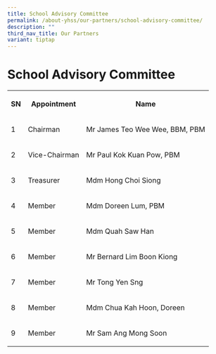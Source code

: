 ```yaml
---
title: School Advisory Committee
permalink: /about-yhss/our-partners/school-advisory-committee/
description: ""
third_nav_title: Our Partners
variant: tiptap
---
```

<h1><strong>School Advisory Committee</strong></h1>
<table style="minWidth: 75px">
<colgroup>
<col>
<col>
<col>
</colgroup>
<tbody>
<tr>
<th rowspan="1" colspan="1">
<p>SN</p>
</th>
<th rowspan="1" colspan="1">
<p>Appointment</p>
</th>
<th rowspan="1" colspan="1">
<p>Name</p>
</th>
</tr>
<tr>
<td rowspan="1" colspan="1">
<p>1</p>
</td>
<td rowspan="1" colspan="1">
<p>Chairman</p>
</td>
<td rowspan="1" colspan="1">
<p>Mr James Teo Wee Wee, BBM, PBM</p>
</td>
</tr>
<tr>
<td rowspan="1" colspan="1">
<p>2</p>
</td>
<td rowspan="1" colspan="1">
<p>Vice-Chairman</p>
</td>
<td rowspan="1" colspan="1">
<p>Mr Paul Kok Kuan Pow, PBM</p>
</td>
</tr>
<tr>
<td rowspan="1" colspan="1">
<p>3</p>
</td>
<td rowspan="1" colspan="1">
<p>Treasurer</p>
</td>
<td rowspan="1" colspan="1">
<p>Mdm Hong Choi Siong</p>
</td>
</tr>
<tr>
<td rowspan="1" colspan="1">
<p>4</p>
</td>
<td rowspan="1" colspan="1">
<p>Member</p>
</td>
<td rowspan="1" colspan="1">
<p>Mdm Doreen Lum, PBM</p>
</td>
</tr>
<tr>
<td rowspan="1" colspan="1">
<p>5</p>
</td>
<td rowspan="1" colspan="1">
<p>Member</p>
</td>
<td rowspan="1" colspan="1">
<p>Mdm Quah Saw Han</p>
</td>
</tr>
<tr>
<td rowspan="1" colspan="1">
<p>6</p>
</td>
<td rowspan="1" colspan="1">
<p>Member</p>
</td>
<td rowspan="1" colspan="1">
<p>Mr Bernard Lim Boon Kiong</p>
</td>
</tr>
<tr>
<td rowspan="1" colspan="1">
<p>7</p>
</td>
<td rowspan="1" colspan="1">
<p>Member</p>
</td>
<td rowspan="1" colspan="1">
<p>Mr Tong Yen Sng</p>
</td>
</tr>
<tr>
<td rowspan="1" colspan="1">
<p>8</p>
</td>
<td rowspan="1" colspan="1">
<p>Member</p>
</td>
<td rowspan="1" colspan="1">
<p>Mdm Chua Kah Hoon, Doreen</p>
</td>
</tr>
<tr>
<td rowspan="1" colspan="1">
<p>9</p>
</td>
<td rowspan="1" colspan="1">
<p>Member</p>
</td>
<td rowspan="1" colspan="1">
<p>Mr Sam Ang Mong Soon</p>
</td>
</tr>
</tbody>
</table>
<p></p>